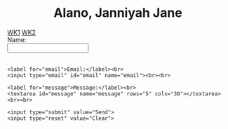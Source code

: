 <html>
<head>
  <title>Mini Page with Table and Contact Form</title>
</head>
<body>

  <h1 style="text-align: center;">Alano, Janniyah Jane</h1>
  <a class="btn btn-default" href="WK1_JJTA.pdf" role="button">WK1</a>
  <a class="btn btn-default" href="WK2_JJTA.pdf" role="button">WK2</a>
  <form action="mailto:janniyahjane.alano@neu.edu.ph" method="post" enctype="text/plain">
    <label for="name">Name:</label><br>
    <input type="text" id="name" name="name"><br><br>

    <label for="email">Email:</label><br>
    <input type="email" id="email" name="email"><br><br>

    <label for="message">Message:</label><br>
    <textarea id="message" name="message" rows="5" cols="30"></textarea><br><br>

    <input type="submit" value="Send">
    <input type="reset" value="Clear">
  </form>

</body>
</html>
